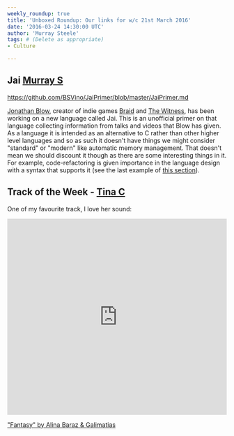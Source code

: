 ```yaml
---
weekly_roundup: true
title: 'Unboxed Roundup: Our links for w/c 21st March 2016'
date: '2016-03-24 14:30:00 UTC'
author: 'Murray Steele'
tags: # (Delete as appropriate)
- Culture

---
```


## Jai [Murray S](/people#murray-steele)

https://github.com/BSVino/JaiPrimer/blob/master/JaiPrimer.md

[Jonathan Blow](https://twitter.com/Jonathan_Blow), creator of indie games [Braid](http://braid-game.com/) and [The Witness](http://the-witness.net/), has been working on a new language called Jai.  This is an unofficial primer on that language collecting information from talks and videos that Blow has given.  As a language it is intended as an alternative to C rather than other higher level languages and so as such it doesn't have things we might consider "standard" or "modern" like automatic memory management.  That doesn't mean we should discount it though as there are some interesting things in it.  For example, code-refactoring is given importance in the language design with a syntax that supports it (see the last example of [this section](https://github.com/BSVino/JaiPrimer/blob/master/JaiPrimer.md#code-refactoring)).

## Track of the Week - [Tina C](https://twitter.com/itstinachan)

One of my favourite track, I love her sound:

<iframe width="100%" height="450" scrolling="no" frameborder="no" src="https://w.soundcloud.com/player/?url=https%3A//api.soundcloud.com/tracks/169170570&amp;auto_play=false&amp;hide_related=false&amp;show_comments=true&amp;show_user=true&amp;show_reposts=false&amp;visual=true"></iframe>

["Fantasy" by Alina Baraz & Galimatias](https://soundcloud.com/alinabaraz/alina-baraz-galimatias-fantasy-1)
